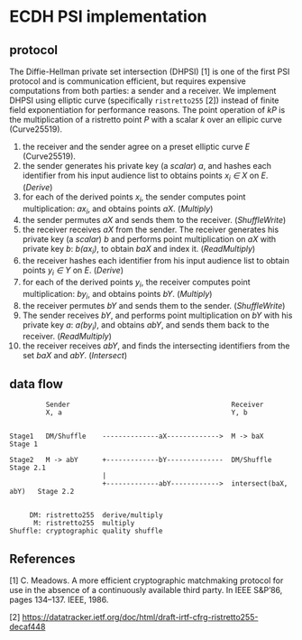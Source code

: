# ECDH PSI implementation

## protocol

The Diffie-Hellman private set intersection (DHPSI) [1] is one of the first PSI protocol and is communication efficient, but requires expensive computations from both parties: a sender and a receiver. We implement DHPSI using elliptic curve (specifically `ristretto255` [2]) instead of finite field exponentiation for performance reasons. The point operation of _kP_ is the multiplication of a ristretto point _P_ with a scalar _k_ over an ellipic curve (Curve25519).

1. the receiver and the sender agree on a preset elliptic curve _E_ (Curve25519).
1. the sender generates his private key (a *scalar*) _a_, and hashes each identifier from his input audience list to obtains points _x<sub>i</sub> ∈ X_ on _E_. (*Derive*)
1. for each of the derived points _x<sub>i</sub>_, the sender computes point multiplication: _ax<sub>i</sub>_, and obtains points _aX_. (*Multiply*)
1. the sender permutes _aX_ and sends them to the receiver. (*ShuffleWrite*)
1. the receiver receives _aX_ from the sender. The receiver generates his private key (a *scalar*) _b_ and performs point multiplication on _aX_ with private key _b_: _b(ax<sub>i</sub>)_, to obtain _baX_ and index it. (*ReadMultiply*)
1. the receiver hashes each identifier from his input audience list to obtain points _y<sub>i</sub> ∈ Y_ on _E_. (*Derive*)
1. for each of the derived points _y<sub>i</sub>_, the receiver computes point multiplication: _by<sub>i</sub>_, and obtains points _bY_. (*Multiply*)
1. the receiver permutes _bY_ and sends them to the sender. (*ShuffleWrite*)
1. The sender receives _bY_, and performs point multiplication on _bY_ with his private key _a_: _a(by<sub>i</sub>)_, and obtains _abY_, and sends them back to the receiver. (*ReadMultiply*)
1. the receiver receives _abY_, and finds the intersecting identifiers from the set _baX_ and _abY_. (*Intersect*)


## data flow

```
         Sender                                        Receiver
         X, a                                          Y, b


Stage1   DM/Shuffle    --------------aX------------->  M -> baX              Stage 1

Stage2   M -> abY      +-------------bY--------------  DM/Shuffle            Stage 2.1
                       |
                       +-------------abY------------>  intersect(baX, abY)   Stage 2.2


     DM: ristretto255  derive/multiply
      M: ristretto255  multiply
Shuffle: cryptographic quality shuffle
```

## References

[1] C. Meadows. A more efficient cryptographic matchmaking protocol for use in the absence of a continuously available third party. In IEEE S&P’86, pages 134–137. IEEE, 1986.

[2] https://datatracker.ietf.org/doc/html/draft-irtf-cfrg-ristretto255-decaf448

